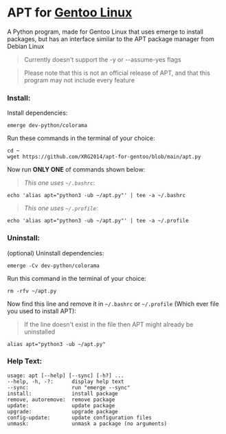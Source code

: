 # APT for [Gentoo Linux](https://gentoo.org/)
A Python program, made for Gentoo Linux that uses emerge to install packages, but has an interface similar to the APT package manager from Debian Linux

> Currently doesn't support the -y or --assume-yes flags

> Please note that this is not an official release of APT, and that this program may not include every feature

### Install:

Install dependencies:

```
emerge dev-python/colorama
```

Run these commands in the terminal of your choice:

```
cd ~
wget https://github.com/XRG2014/apt-for-gentoo/blob/main/apt.py
```

Now run **ONLY ONE** of commands shown below:

> _This one uses ```~/.bashrc```_:

```
echo 'alias apt="python3 -ub ~/apt.py"' | tee -a ~/.bashrc
```

> _This one uses ```~/.profile```_:

```
echo 'alias apt="python3 -ub ~/apt.py"' | tee -a ~/.profile
```

### Uninstall:

(optional) Uninstall dependencies:

```
emerge -Cv dev-python/colorama
```

Run this command in the terminal of your choice:

```
rm -rfv ~/apt.py
```

Now find this line and remove it in ```~/.bashrc``` or ```~/.profile``` (Which ever file you used to install APT):

> If the line doesn't exist in the file then APT might already be uninstalled

```
alias apt="python3 -ub ~/apt.py"
```

### Help Text:

```
usage: apt [--help] [--sync] [-h?] ...
--help, -h, -?:      display help text
--sync:              run "emerge --sync"
install:             install package
remove, autoremove:  remove package
update:              update package
upgrade:             upgrade package
config-update:       update configuration files
unmask:              unmask a package (no arguments)
```
